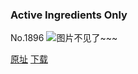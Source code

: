 ### Active Ingredients Only
No.1896
![图片不见了~~~](https://imgs.xkcd.com/comics/active_ingredients_only.png)

[原址](https://xkcd.com//1896) [下载](https://imgs.xkcd.com/comics/active_ingredients_only.png)


